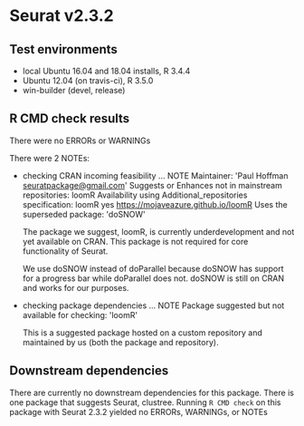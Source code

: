 # Seurat v2.3.2

## Test environments
* local Ubuntu 16.04 and 18.04 installs, R 3.4.4
* Ubuntu 12.04 (on travis-ci), R 3.5.0
* win-builder (devel, release)

## R CMD check results
There were no ERRORs or WARNINGs

There were 2 NOTEs:

* checking CRAN incoming feasibility ... NOTE
  Maintainer: 'Paul Hoffman <seuratpackage@gmail.com>'
  Suggests or Enhances not in mainstream repositories:
    loomR
  Availability using Additional_repositories specification:
    loomR   yes   https://mojaveazure.github.io/loomR
  Uses the superseded package: 'doSNOW'

  The package we suggest, loomR, is currently underdevelopment and not yet available on CRAN. This package is not required for core functionality of Seurat.

  We use doSNOW instead of doParallel because doSNOW has support for a progress bar while doParallel does not. doSNOW is still on CRAN and works for our purposes.

* checking package dependencies ... NOTE
  Package suggested but not available for checking: 'loomR'

  This is a suggested package hosted on a custom repository and maintained by us (both the package and repository).

## Downstream dependencies

There are currently no downstream dependencies for this package. There is one package that suggests Seurat, clustree. Running `R CMD check` on this package with Seurat 2.3.2 yielded no ERRORs, WARNINGs, or NOTEs
